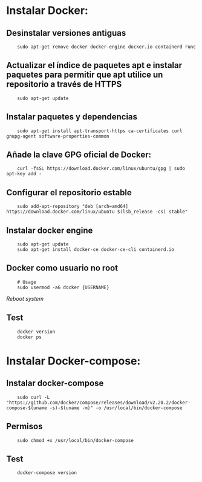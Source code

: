 # Instalar Docker:

## Desinstalar versiones antiguas
```
    sudo apt-get remove docker docker-engine docker.io containerd runc    
```
## Actualizar el índice de paquetes apt e instalar paquetes para permitir que apt utilice un repositorio a través de HTTPS
```
    sudo apt-get update
```
## Instalar paquetes y dependencias
```
    sudo apt-get install apt-transport-https ca-certificates curl gnupg-agent software-properties-common
```
## Añade la clave GPG oficial de Docker:
```
    curl -fsSL https://download.docker.com/linux/ubuntu/gpg | sudo apt-key add -
```
## Configurar el repositorio estable
```
    sudo add-apt-repository "deb [arch=amd64] https://download.docker.com/linux/ubuntu $(lsb_release -cs) stable"
```
## Instalar docker engine
```
    sudo apt-get update
    sudo apt-get install docker-ce docker-ce-cli containerd.io
```
## Docker como usuario no root
```
    # Usage
    sudo usermod -aG docker {USERNAME}
```
*Reboot system*

## Test 
```
    docker version
    docker ps
```

# Instalar Docker-compose:

## Instalar docker-compose    
```    
    sudo curl -L "https://github.com/docker/compose/releases/download/v2.20.2/docker-compose-$(uname -s)-$(uname -m)" -o /usr/local/bin/docker-compose

```
## Permisos
```
    sudo chmod +x /usr/local/bin/docker-compose
```
## Test
```
    docker-compose version
```
